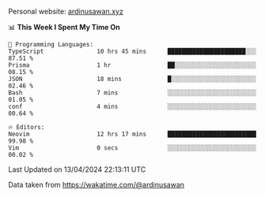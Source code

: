 Personal website: [ardinusawan.xyz](https://ardinusawan.xyz)

<!--START_SECTION:waka-->
📊 **This Week I Spent My Time On** 

```text
💬 Programming Languages: 
TypeScript               10 hrs 45 mins      ██████████████████████░░░   87.51 % 
Prisma                   1 hr                ██░░░░░░░░░░░░░░░░░░░░░░░   08.15 % 
JSON                     18 mins             █░░░░░░░░░░░░░░░░░░░░░░░░   02.46 % 
Bash                     7 mins              ░░░░░░░░░░░░░░░░░░░░░░░░░   01.05 % 
conf                     4 mins              ░░░░░░░░░░░░░░░░░░░░░░░░░   00.64 % 

🔥 Editors: 
Neovim                   12 hrs 17 mins      █████████████████████████   99.98 % 
Vim                      0 secs              ░░░░░░░░░░░░░░░░░░░░░░░░░   00.02 % 
```


 Last Updated on 13/04/2024 22:13:11 UTC
<!--END_SECTION:waka-->
Data taken from https://wakatime.com/@ardinusawan
